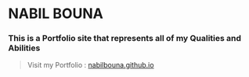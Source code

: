 # NABIL BOUNA

### This is a Portfolio site that represents all of my Qualities and Abilities

> Visit my Portfolio : [nabilbouna.github.io](https://nabilbouna.github.io)
